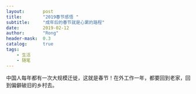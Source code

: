 ```yaml
---
layout:       post
title:        "2019春节感悟 "
subtitle:     "成年后的春节就是心累的路程"
date:         2019-02-12
author:       "Rong"
header-mask:  0.3
catalog:      true
tags:
    - 生活
    - 随笔
---
```


中国人每年都有一次大规模迁徙，这就是春节！在外工作一年，都要回到老家，回到偏僻破旧的乡村去。